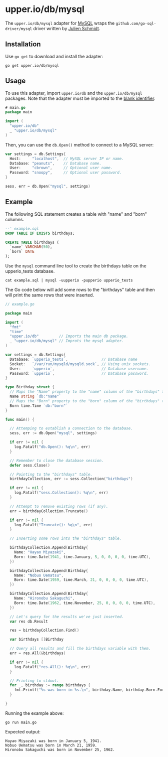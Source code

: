 # upper.io/db/mysql

The `upper.io/db/mysql` adapter for [MySQL][2] wraps the
`github.com/go-sql-driver/mysql` driver written by [Julien Schmidt][1].

## Installation

Use `go get` to download and install the adapter:

```
go get upper.io/db/mysql
```

## Usage

To use this adapter, import `upper.io/db` and the `upper.io/db/mysql` packages.
Note that the adapter must be imported to the [blank identifier][2].

```go
# main.go
package main

import (
  "upper.io/db"
  _ "upper.io/db/mysql"
)
```

Then, you can use the `db.Open()` method to connect to a MySQL server:

```go
var settings = db.Settings{
  Host:     "localhost",  // MySQL server IP or name.
  Database: "peanuts",    // Database name.
  User:     "cbrown",     // Optional user name.
  Password: "snoopy",     // Optional user password.
}

sess, err = db.Open("mysql", settings)
```

## Example

The following SQL statement creates a table with "name" and "born"
columns.

```sql
--' example.sql
DROP TABLE IF EXISTS birthdays;

CREATE TABLE birthdays (
  `name` VARCHAR(50),
  `born` DATE
);
```

Use the `mysql` command line tool to create the birthdays table on the
upperio_tests database.

```
cat example.sql | mysql -uupperio -pupperio upperio_tests
```

The Go code below will add some rows to the "birthdays" table and then will
print the same rows that were inserted.

```go
// example.go

package main

import (
  "fmt"
  "time"
  "upper.io/db"         // Imports the main db package.
  _ "upper.io/db/mysql" // Improts the mysql adapter.
)

var settings = db.Settings{
  Database: `upperio_tests`,               // Database name
  Socket:   `/var/run/mysqld/mysqld.sock`, // Using unix sockets.
  User:     `upperio`,                     // Database username.
  Password: `upperio`,                     // Database password.
}

type Birthday struct {
  // Maps the "Name" property to the "name" column of the "birthdays" table.
  Name string `db:"name"`
  // Maps the "Born" property to the "born" column of the "birthdays" table.
  Born time.Time `db:"born"`
}

func main() {

  // Attemping to establish a connection to the database.
  sess, err := db.Open("mysql", settings)

  if err != nil {
    log.Fatalf("db.Open(): %q\n", err)
  }

  // Remember to close the database session.
  defer sess.Close()

  // Pointing to the "birthdays" table.
  birthdayCollection, err := sess.Collection("birthdays")

  if err != nil {
    log.Fatalf("sess.Collection(): %q\n", err)
  }

  // Attempt to remove existing rows (if any).
  err = birthdayCollection.Truncate()

  if err != nil {
    log.Fatalf("Truncate(): %q\n", err)
  }

  // Inserting some rows into the "birthdays" table.

  birthdayCollection.Append(Birthday{
    Name: "Hayao Miyazaki",
    Born: time.Date(1941, time.January, 5, 0, 0, 0, 0, time.UTC),
  })

  birthdayCollection.Append(Birthday{
    Name: "Nobuo Uematsu",
    Born: time.Date(1959, time.March, 21, 0, 0, 0, 0, time.UTC),
  })

  birthdayCollection.Append(Birthday{
    Name: "Hironobu Sakaguchi",
    Born: time.Date(1962, time.November, 25, 0, 0, 0, 0, time.UTC),
  })

  // Let's query for the results we've just inserted.
  var res db.Result

  res = birthdayCollection.Find()

  var birthdays []Birthday

  // Query all results and fill the birthdays variable with them.
  err = res.All(&birthdays)

  if err != nil {
    log.Fatalf("res.All(): %q\n", err)
  }

  // Printing to stdout.
  for _, birthday := range birthdays {
    fmt.Printf("%s was born in %s.\n", birthday.Name, birthday.Born.Format("January 2, 2006"))
  }

}
```

Running the example above:

```
go run main.go
```

Expected output:

```
Hayao Miyazaki was born in January 5, 1941.
Nobuo Uematsu was born in March 21, 1959.
Hironobu Sakaguchi was born in November 25, 1962.
```

[1]: https://github.com/go-sql-driver/mysql
[2]: http://www.mysql.com
